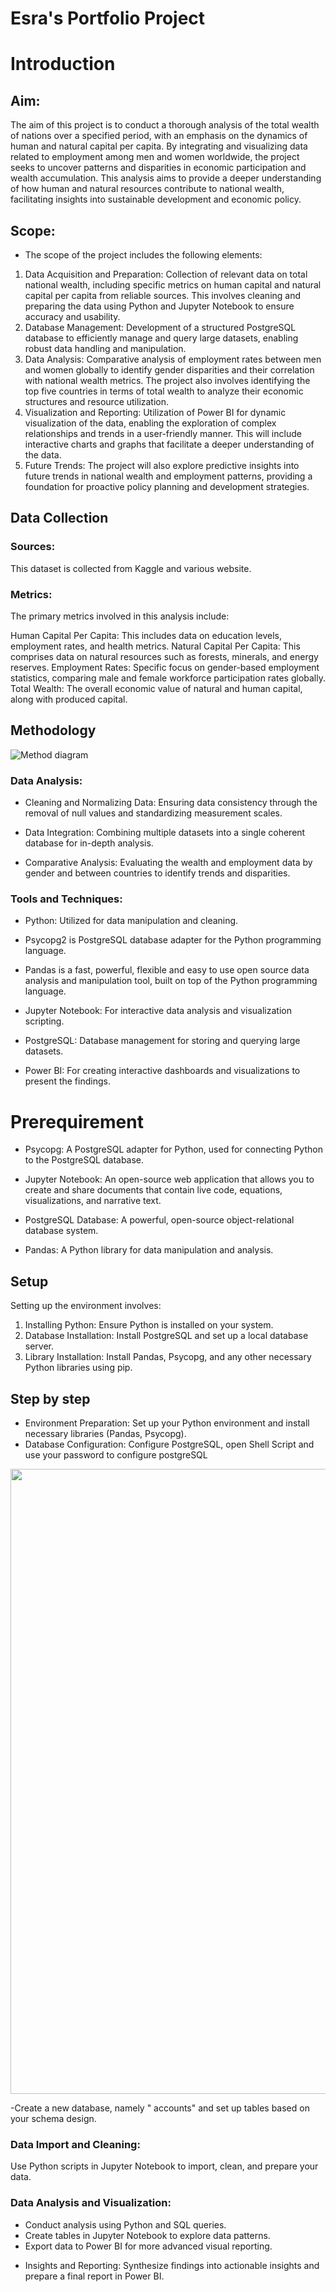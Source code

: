 # Esra's Portfolio Project

# Introduction
## Aim:
The aim of this project is to conduct a thorough analysis of the total wealth of nations over a specified period, with an emphasis on the dynamics of human and natural capital per capita. By integrating and visualizing data related to employment among men and women worldwide, the project seeks to uncover patterns and disparities in economic participation and wealth accumulation. This analysis aims to provide a deeper understanding of how human and natural resources contribute to national wealth, facilitating insights into sustainable development and economic policy.
## Scope:
- The scope of the project includes the following elements:

1.  Data Acquisition and Preparation: Collection of relevant data on total national wealth, including specific metrics on human capital and natural capital per capita from reliable sources. This involves cleaning and preparing the data using Python and Jupyter Notebook to ensure accuracy and usability.
2. Database Management: Development of a structured PostgreSQL database to efficiently manage and query large datasets, enabling robust data handling and manipulation.
3. Data Analysis: Comparative analysis of employment rates between men and women globally to identify gender disparities and their correlation with national wealth metrics. The project also involves identifying the top five countries in terms of total wealth to analyze their economic structures and resource utilization.
4. Visualization and Reporting: Utilization of Power BI for dynamic visualization of the data, enabling the exploration of complex relationships and trends in a user-friendly manner. This will include interactive charts and graphs that facilitate a deeper understanding of the data.
5.  Future Trends: The project will also explore predictive insights into future trends in national wealth and employment patterns, providing a foundation for proactive policy planning and development strategies.


## Data Collection
### Sources:
This dataset is collected from Kaggle and various website.

### Metrics:
The primary metrics involved in this analysis include:

Human Capital Per Capita: This includes data on education levels, employment rates, and health metrics.
Natural Capital Per Capita: This comprises data on natural resources such as forests, minerals, and energy reserves.
Employment Rates: Specific focus on gender-based employment statistics, comparing male and female workforce participation rates globally.
Total Wealth: The overall economic value of natural and human capital, along with produced capital.
## Methodology
![Method diagram](https://github.com/esradem/portfolio/blob/main/Wealtness_of_Countries/images/FA_Arch.jpeg?raw=true)<br />

### Data Analysis:
+ Cleaning and Normalizing Data: Ensuring data consistency through the removal of null values and standardizing measurement scales.

+ Data Integration: Combining multiple datasets into a single coherent database for in-depth analysis.

+ Comparative Analysis: Evaluating the wealth and employment data by gender and between countries to identify trends and disparities.
###  Tools and Techniques:
 + Python: Utilized for data manipulation and cleaning.
 - Psycopg2 is  PostgreSQL database adapter for the Python programming language.
 + Pandas is a fast, powerful, flexible and easy to use open source data analysis and manipulation tool,
built on top of the Python programming language.

- Jupyter Notebook: For interactive data analysis and visualization scripting.
+ PostgreSQL: Database management for storing and querying large datasets.
- Power BI: For creating interactive dashboards and visualizations to present the findings.

   

# Prerequirement 
+ Psycopg: A PostgreSQL adapter for Python, used for connecting Python to the PostgreSQL database.
- Jupyter Notebook: An open-source web application that allows you to create and share documents that contain live code, equations, visualizations, and narrative text.
+ PostgreSQL Database: A powerful, open-source object-relational database system.
- Pandas: A Python library for data manipulation and analysis.

## Setup
Setting up the environment involves:

1. Installing Python: Ensure Python is installed on your system.
2. Database Installation: Install PostgreSQL and set up a local database server.
3. Library Installation: Install Pandas, Psycopg, and any other necessary Python libraries using pip.
## Step by step 
+ Environment Preparation: Set up your Python environment and install necessary libraries (Pandas, Psycopg).
+ Database Configuration: Configure PostgreSQL, open Shell Script and use your password to configure postgreSQL<br />


<img src="https://github.com/esradem/portfolio/blob/main/Wealtness_of_Countries/images/Screenshot%202024-05-03%20at%2013.27.28.png?raw=true=5x5" width="1000" height="1000">





-Create a new database, namely " accounts" and set up tables based on your schema design.
###   Data Import and Cleaning:
 Use Python scripts in Jupyter Notebook to import, clean, and prepare your data.
### Data Analysis and Visualization:
- Conduct analysis using Python and SQL queries.
- Create tables in Jupyter Notebook to explore data patterns.
- Export data to Power BI for more advanced visual reporting.
+ Insights and Reporting: Synthesize findings into actionable insights and prepare a final report in Power BI.

